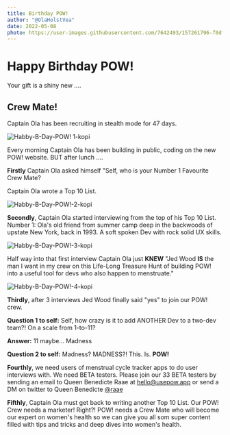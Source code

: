 ```yaml
---
title: Birthday POW!
author: "@OlaHolstVea"
date: 2022-05-08
photo: https://user-images.githubusercontent.com/7642493/157261796-f0dfbe94-ef30-4eb9-bc95-c227c13dea14.png
---
```


# Happy Birthday POW!

Your gift is a shiny new ....

## Crew Mate!

Captain Ola has been recruiting in stealth mode for 47 days.

![Habby-B-Day-POW! 1-kopi](https://user-images.githubusercontent.com/7642493/157261796-f0dfbe94-ef30-4eb9-bc95-c227c13dea14.png)

Every morning Captain Ola has been building in public, coding on the new POW! website. BUT after lunch ....

**Firstly** Captain Ola asked himself "Self, who is your Number 1 Favourite Crew Mate?

Captain Ola wrote a Top 10 List.

![Habby-B-Day-POW!-2-kopi](https://user-images.githubusercontent.com/7642493/157296480-8cf1af9b-59e4-485b-999d-79f9a2ceff1e.png)

**Secondly**, Captain Ola started interviewing from the top of his Top 10 List. Number 1: Ola's old friend from summer camp deep in the backwoods of upstate New York, back in 1993. A soft spoken Dev with rock solid UX skills.

![Habby-B-Day-POW!-3-kopi](https://user-images.githubusercontent.com/7642493/157296817-45ee3d2c-4226-496b-aa0b-cac5bc51388a.png)

Half way into that first interview Captain Ola just **KNEW** "Jed Wood **IS** the man I want in my crew on this Life-Long Treasure Hunt of building POW! into a useful tool for devs who also happen to menstruate."

![Habby-B-Day-POW!-4-kopi](https://user-images.githubusercontent.com/7642493/157297096-fc75f8dd-a580-4e5a-a9f3-6eb7ed75dbcd.png)

**Thirdly**, after 3 interviews Jed Wood finally said "yes" to join our POW! crew.

**Question 1 to self:** Self, how crazy is it to add ANOTHER Dev to a two-dev team?! On a scale from 1-to-11?

**Answer:** 11 maybe... Madness

**Question 2 to self:** Madness? MADNESS?! This. Is. **POW!**

**Fourthly**, we need users of menstrual cycle tracker apps to do user interviews with. We need BETA testers. Please join our 33 BETA testers by sending an email to Queen Benedicte Raae at hello@usepow.app or send a DM on twitter to Queen Benedicte [@raae](https://twitter.com/raae)

**Fifthly**, Captain Ola must get back to writing another Top 10 List. Our POW! Crew needs a marketer! Right?! POW! needs a Crew Mate who will become our expert on women's health so we can give you all som super content filled with tips and tricks and deep dives into women's health.
